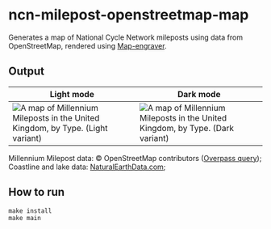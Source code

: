 # ncn-milepost-openstreetmap-map

Generates a map of National Cycle Network mileposts using data from
OpenStreetMap, rendered using [Map-engraver].

## Output

| Light mode | Dark mode |
|-|-|
| ![A map of Millennium Mileposts in the United Kingdom, by Type. (Light variant)](http://ncn-milepost-openstreetmap-map.leifgehrmann.com/map-light.svg) | ![A map of Millennium Mileposts in the United Kingdom, by Type. (Dark variant)](http://ncn-milepost-openstreetmap-map.leifgehrmann.com/map-dark.svg) |

Millennium Milepost data: © OpenStreetMap contributors ([Overpass query]);
Coastline and lake data: [NaturalEarthData.com];

[Map-engraver]: https://github.com/leifgehrmann/map-engraver
[Overpass query]: https://overpass-turbo.eu/s/HMg
[NaturalEarthData.com]: https://www.naturalearthdata.com/downloads/10m-physical-vectors/

## How to run

```shell
make install
make main
```
